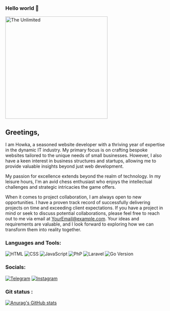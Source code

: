 ### Hello world 👋

<img src="https://assets3.thrillist.com/v1/image/2288339/1200x600/scale;" alt="The Unlimited" width="320"/> 

## Greetings,
I am Howka, a seasoned website developer with a thriving year of expertise in the dynamic IT industry. My primary focus is on crafting bespoke websites tailored to the unique needs of small businesses. However, I also have a keen interest in business structures and startups, allowing me to provide valuable insights beyond just web development.

My passion for excellence extends beyond the realm of technology. In my leisure hours, I'm an avid chess enthusiast who enjoys the intellectual challenges and strategic intricacies the game offers.

When it comes to project collaboration, I am always open to new opportunities. I have a proven track record of successfully delivering projects on time and exceeding client expectations. If you have a project in mind or seek to discuss potential collaborations, please feel free to reach out to me via email at YourEmail@example.com. Your ideas and requirements are valuable, and I look forward to exploring how we can transform them into reality together.

### Languages and Tools:
![HTML](https://img.shields.io/badge/-HTML-090909?style=for-the-badge&logo=html5&logoColor=47C5FB)
![CSS](https://img.shields.io/badge/-CSS-090909?style=for-the-badge&logo=css3&logoColor=47C5FB)
![JavaScript](https://img.shields.io/badge/-Javascript-090909?style=for-the-badge&logo=javascript&logoColor=47C5FB)
![PhP](https://img.shields.io/badge/-PhP-090909?style=for-the-badge&logo=php&logoColor=47C5FB)
![Laravel](https://img.shields.io/badge/-Laravel-090909?style=for-the-badge&logo=laravel&logoColor=47C5FB)
![Go Version](https://img.shields.io/badge/Go-v1.16-blue)

### Socials:
[![Telegram](https://img.shields.io/badge/-Telegram-090909?style=for-the-badge&logo=telegram&logoColor=27A0D9)](https://t.me/h0wka)
[![Instagram](https://img.shields.io/badge/-Instagram-090909?style=for-the-badge&logo=instagram&logoColor=B4068E)](https://www.instagram.com/dauran_khojaniyazov)

### Git status :
[![Anurag's GitHub stats](https://github-readme-stats.vercel.app/api?username=HowkaCoder)](https://github.com/HowkaCoder/github-readme-stats)
<!--
**HowkaCoder/HowkaCoder** is a ✨ _special_ ✨ repository because its `README.md` (this file) appears on your GitHub profile.

